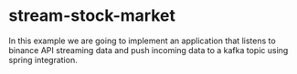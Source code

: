 # stream-stock-market
In this example we are going to implement an application that listens to binance API streaming data and push incoming data to a kafka topic using spring integration.
